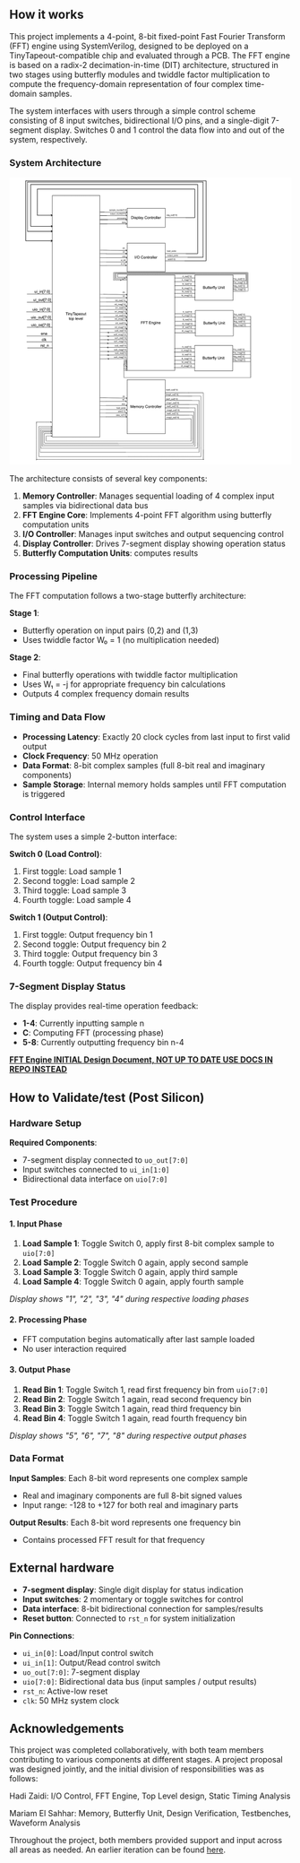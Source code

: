 ## How it works

This project implements a 4-point, 8-bit fixed-point Fast Fourier Transform (FFT) engine using SystemVerilog, designed to be deployed on a TinyTapeout-compatible chip and evaluated through a PCB. The FFT engine is based on a radix-2 decimation-in-time (DIT) architecture, structured in two stages using butterfly modules and twiddle factor multiplication to compute the frequency-domain representation of four complex time-domain samples.

The system interfaces with users through a simple control scheme consisting of 8 input switches, bidirectional I/O pins, and a single-digit 7-segment display. Switches 0 and 1 control the data flow into and out of the system, respectively.


### System Architecture

![Top-Level Architecture](Top_level.png)

The architecture consists of several key components:

1. **Memory Controller**: Manages sequential loading of 4 complex input samples via bidirectional data bus
2. **FFT Engine Core**: Implements 4-point FFT algorithm using butterfly computation units
3. **I/O Controller**: Manages input switches and output sequencing control
4. **Display Controller**: Drives 7-segment display showing operation status
5. **Butterfly Computation Units**: computes results


### Processing Pipeline

The FFT computation follows a two-stage butterfly architecture:

**Stage 1**: 
- Butterfly operation on input pairs (0,2) and (1,3)
- Uses twiddle factor W₀ = 1 (no multiplication needed)

**Stage 2**: 
- Final butterfly operations with twiddle factor multiplication
- Uses W₁ = -j for appropriate frequency bin calculations
- Outputs 4 complex frequency domain results

### Timing and Data Flow

- **Processing Latency**: Exactly 20 clock cycles from last input to first valid output
- **Clock Frequency**: 50 MHz operation
- **Data Format**: 8-bit complex samples (full 8-bit real and imaginary components)
- **Sample Storage**: Internal memory holds samples until FFT computation is triggered


### Control Interface

The system uses a simple 2-button interface:

**Switch 0 (Load Control)**:
1. First toggle: Load sample 1
2. Second toggle: Load sample 2  
3. Third toggle: Load sample 3
4. Fourth toggle: Load sample 4

**Switch 1 (Output Control)**:
1. First toggle: Output frequency bin 1
2. Second toggle: Output frequency bin 2
3. Third toggle: Output frequency bin 3
4. Fourth toggle: Output frequency bin 4

### 7-Segment Display Status

The display provides real-time operation feedback:
- **1-4**: Currently inputting sample n
- **C**: Computing FFT (processing phase)
- **5-8**: Currently outputting frequency bin n-4

**[FFT Engine INITIAL Design Document, NOT UP TO DATE USE DOCS IN REPO INSTEAD](https://docs.google.com/document/d/13jseVi1bMsw91EZKD1t0jHazFGBT2K84RPKfIGI_DeA/edit?tab=t.0#heading=h.6vw8kxunlpo9)**


## How to Validate/test (Post Silicon)

### Hardware Setup

**Required Components**:
- 7-segment display connected to `uo_out[7:0]`
- Input switches connected to `ui_in[1:0]` 
- Bidirectional data interface on `uio[7:0]`

### Test Procedure

#### 1. Input Phase
1. **Load Sample 1**: Toggle Switch 0, apply first 8-bit complex sample to `uio[7:0]`
2. **Load Sample 2**: Toggle Switch 0 again, apply second sample
3. **Load Sample 3**: Toggle Switch 0 again, apply third sample  
4. **Load Sample 4**: Toggle Switch 0 again, apply fourth sample

*Display shows "1", "2", "3", "4" during respective loading phases*

#### 2. Processing Phase
- FFT computation begins automatically after last sample loaded
- No user interaction required

#### 3. Output Phase  
1. **Read Bin 1**: Toggle Switch 1, read first frequency bin from `uio[7:0]`
2. **Read Bin 2**: Toggle Switch 1 again, read second frequency bin
3. **Read Bin 3**: Toggle Switch 1 again, read third frequency bin
4. **Read Bin 4**: Toggle Switch 1 again, read fourth frequency bin

*Display shows "5", "6", "7", "8" during respective output phases*

### Data Format

**Input Samples**: Each 8-bit word represents one complex sample
- Real and imaginary components are full 8-bit signed values
- Input range: -128 to +127 for both real and imaginary parts

**Output Results**: Each 8-bit word represents one frequency bin  
- Contains processed FFT result for that frequency

## External hardware
- **7-segment display**: Single digit display for status indication
- **Input switches**: 2 momentary or toggle switches for control
- **Data interface**: 8-bit bidirectional connection for samples/results
- **Reset button**: Connected to `rst_n` for system initialization  

**Pin Connections**:
- `ui_in[0]`: Load/Input control switch
- `ui_in[1]`: Output/Read control switch  
- `uo_out[7:0]`: 7-segment display
- `uio[7:0]`: Bidirectional data bus (input samples / output results)
- `rst_n`: Active-low reset
- `clk`: 50 MHz system clock

## Acknowledgements
This project was completed collaboratively, with both team members contributing to various components at different stages. A project proposal was designed jointly, and the initial division of responsibilities was as follows:

Hadi Zaidi: I/O Control, FFT Engine, Top Level design, Static Timing Analysis

Mariam El Sahhar: Memory, Butterfly Unit, Design Verification, Testbenches, Waveform Analysis

Throughout the project, both members provided support and input across all areas as needed. An earlier iteration can be found [here](https://github.com/mariamelsahharr/FFT-engine-ece298a).